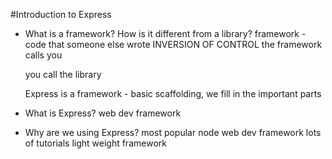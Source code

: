 #Introduction to Express

* What is a framework? How is it different from a library?
    framework - code that someone else wrote
    INVERSION OF CONTROL
    the framework calls you 

    you call the library
    
    Express is a framework - basic scaffolding, we fill in the important parts
    
* What is Express?
    web dev framework
    
* Why are we using Express?
    most popular node web dev framework
    lots of tutorials
    light weight framework